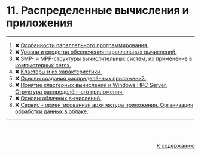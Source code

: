 #

<div id="readme-top">
  <h1> 11. Распределенные вычисления и приложения </h1>
</div>

<hr/>
<ol>
  <li>❌ <a href="#1"> Особенности параллельного программирования. </a></li>
  <li>❌ <a href="#2"> Уровни и средства обеспечения параллельных вычислений. </a></li>
  <li>❌ <a href="#3"> SMP- и MPP-структуры вычислительных систем, их применение в компьютерных сетях. </a></li>
  <li>❌ <a href="#4"> Кластеры и их характеристики. </a></li>
  <li>❌ <a href="#5"> Основы создания распределённых приложений. </a></li>
  <li>❌ <a href="#6"> Понятие кластерных вычислений и Windows HPC Server. Структура распределённого приложения. </a></li>
  <li>❌ <a href="#7"> Основы облачных вычислений. </a></li>
  <li>❌ <a href="#8"> Сервис - ориентированная архитектура приложения. Организация обработки данных в облаке. </a></li>
</ol>
<hr/>
<br />

##

<p align="right"><a href="#readme-top">К содержанию</a></p>
